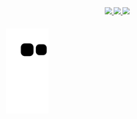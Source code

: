 <div align="center">
  <a href="https://github.com/mAd-5864">
  <img height="180em" src="https://github-readme-stats.vercel.app/api?username=mAd-5864&show_icons=true&theme=gotham&include_all_commits=true&count_private=true"/>
  <img height="180em" src="https://github-readme-stats.vercel.app/api/top-langs/?username=mAd-5864&layout=compact&langs_count=5&theme=gotham"/>
    <a href="https://git.io/streak-stats"><img src="[https://streak-stats.demolab.com?user=DenverCoder1](http://github-readme-streak-stats.herokuapp.com?user=mAd-5864&theme=gotham&mode=weekly)"/></a>
</div>  
  
  ##
  ![Snake animation](https://github.com/rafaballerini/rafaballerini/blob/output/github-contribution-grid-snake.svg)

